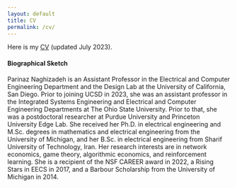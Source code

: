 ```yaml
---
layout: default
title: CV
permalink: /cv/
---
```


Here is my <a href="/CV_Parinaz_Naghizadeh.pdf">CV</a> (updated July 2023). 

 

<h4> Biographical Sketch 
</h4>

<p>Parinaz Naghizadeh is an Assistant Professor in the Electrical and Computer Engineering Department and the Design Lab at the University of California, San Diego. Prior to joining UCSD in 2023, she was an assistant professor in the Integrated Systems Engineering and Electrical and Computer Engineering Departments at The Ohio State University. Prior to that, she was a postdoctoral researcher at Purdue University and Princeton University Edge Lab. She received her Ph.D. in electrical engineering and M.Sc. degrees in mathematics and electrical engineering from the University of Michigan, and her B.Sc. in electrical engineering from Sharif University of Technology, Iran. Her research interests are in network economics, game theory, algorithmic economics, and reinforcement learning. She is a recipient of the NSF CAREER award in 2022, a Rising Stars in EECS in 2017, and a Barbour Scholarship from the University of Michigan in 2014.</p>

